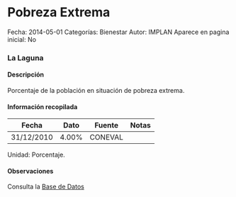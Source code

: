 Pobreza Extrema
=====

Fecha: 2014-05-01
Categorías: Bienestar
Autor: IMPLAN
Aparece en pagina inicial: No

### La Laguna

#### Descripción

Porcentaje de la población en situación de pobreza extrema.

#### Información recopilada

<table class="table table-hover table-bordered matriz">
  <thead>
    <tr><th>Fecha</th><th>Dato</th><th>Fuente</th><th>Notas</th></tr>
  </thead>
  <tbody>
    <tr><td class="centrado">31/12/2010</td><td class="derecha">4.00%</td><td>CONEVAL</td><td></td></tr>
  </tbody>
</table>

Unidad: Porcentaje.

#### Observaciones

Consulta la [Base de Datos](http://www.coneval.gob.mx/Medicion/Paginas/Medici%C3%B3n/Pobreza%202012/Pobreza-2012.aspx)
